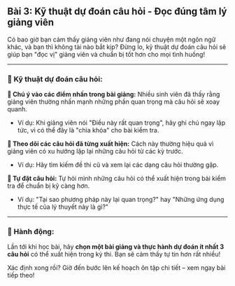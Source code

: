 ## Bài 3: Kỹ thuật dự đoán câu hỏi - Đọc đúng tâm lý giảng viên

Có bao giờ bạn cảm thấy giảng viên như đang nói chuyện một ngôn ngữ khác, và bạn thì không tài nào bắt kịp? Đừng lo, kỹ thuật dự đoán câu hỏi sẽ giúp bạn "đọc vị" giảng viên và chuẩn bị tốt hơn cho mọi tình huống!

---

### 📌 Kỹ thuật dự đoán câu hỏi:

**🔹 Chú ý vào các điểm nhấn trong bài giảng:**
Nhiều sinh viên đã thấy rằng giảng viên thường nhấn mạnh những phần quan trọng mà câu hỏi sẽ xoay quanh.  
- Ví dụ: Khi giảng viên nói "Điều này rất quan trọng", hãy ghi chú ngay lập tức, vì có thể đây là "chìa khóa" cho bài kiểm tra.  

**🔹 Theo dõi các câu hỏi đã từng xuất hiện:**
Cách này thường hiệu quả vì giảng viên có xu hướng lặp lại những câu hỏi từ các kỳ trước.  
- Ví dụ: Hãy tìm kiếm đề thi cũ và xem lại các dạng câu hỏi thường gặp.  

**🔹 Tự đặt câu hỏi:**
Tự hỏi mình những câu hỏi có thể xuất hiện trong bài kiểm tra để chuẩn bị kỹ càng hơn.  
- Ví dụ: "Tại sao phương pháp này lại quan trọng?" hay "Những ứng dụng thực tế của lý thuyết này là gì?"  

---

### 🚀 Hành động:

Lần tới khi học bài, hãy **chọn một bài giảng và thực hành dự đoán ít nhất 3 câu hỏi** có thể xuất hiện trong kỳ thi. Bạn sẽ cảm thấy tự tin hơn rất nhiều!

Xác định xong rồi? Giờ đến bước lên kế hoạch ôn tập chi tiết – xem ngay bài tiếp theo!